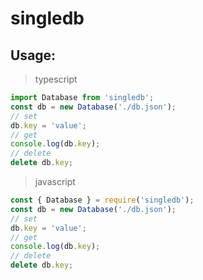 # singledb

## Usage:

> typescript

```typescript
import Database from 'singledb';
const db = new Database('./db.json');
// set
db.key = 'value';
// get
console.log(db.key);
// delete
delete db.key;
```

> javascript

```javascript
const { Database } = require('singledb');
const db = new Database('./db.json');
// set
db.key = 'value';
// get
console.log(db.key);
// delete
delete db.key;
```
